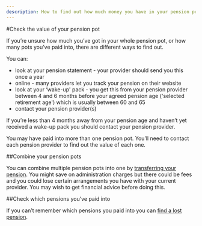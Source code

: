 ```yaml
---
description: How to find out how much money you have in your pension pot, and how many pension pots you've paid into.
---
```


#Check the value of your pension pot

If you’re unsure how much you’ve got in your whole pension pot, or how many pots you’ve paid into, there are different ways to find out.

You can:

- look at your pension statement - your provider should send you this once a year
- online - many providers let you track your pension on their website 
- look at your ‘wake-up' pack - you get this from your pension provider between 4 and 6 months before your agreed pension age ('selected retirement age') which is usually between 60 and 65
- contact your pension provider(s)

If you’re less than 4 months away from your pension age and haven’t yet received a wake-up pack you should contact your pension provider.

You may have paid into more than one pension pot. You’ll need to contact each pension provider to find out the value of each one.

##Combine your pension pots

You can combine multiple pension pots into one by [transferring your pension](https://www.gov.uk/transferring-your-pension/transferring-to-a-uk-pension-scheme). You might save on administration charges but there could be fees and you could lose certain arrangements you have with your current provider. You may wish to get financial advice before doing this.

##Check which pensions you’ve paid into

If you can’t remember which pensions you paid into you can [find a lost pension](https://www.gov.uk/find-lost-pension).

